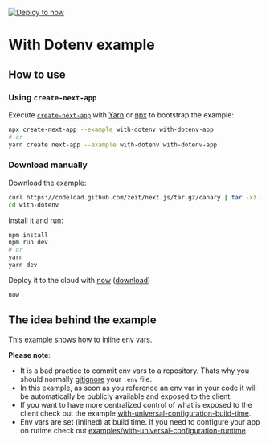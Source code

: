 [![Deploy to now](https://deploy.now.sh/static/button.svg)](https://deploy.now.sh/?repo=https://github.com/zeit/next.js/tree/master/examples/with-dotenv)

# With Dotenv example

## How to use

### Using `create-next-app`

Execute [`create-next-app`](https://github.com/segmentio/create-next-app) with [Yarn](https://yarnpkg.com/lang/en/docs/cli/create/) or [npx](https://github.com/zkat/npx#readme) to bootstrap the example:

```bash
npx create-next-app --example with-dotenv with-dotenv-app
# or
yarn create next-app --example with-dotenv with-dotenv-app
```

### Download manually

Download the example:

```bash
curl https://codeload.github.com/zeit/next.js/tar.gz/canary | tar -xz --strip=2 next.js-canary/examples/with-dotenv
cd with-dotenv
```

Install it and run:

```bash
npm install
npm run dev
# or
yarn
yarn dev
```

Deploy it to the cloud with [now](https://zeit.co/now) ([download](https://zeit.co/download))

```bash
now
```

## The idea behind the example

This example shows how to inline env vars.

**Please note**:

* It is a bad practice to commit env vars to a repository. Thats why you should normally [gitignore](https://git-scm.com/docs/gitignore) your `.env` file.
* In this example, as soon as you reference an env var in your code it will be automatically be publicly available and exposed to the client.
* If you want to have more centralized control of what is exposed to the client check out the example [with-universal-configuration-build-time](../with-universal-configuration-build-time).
* Env vars are set (inlined) at build time. If you need to configure your app on rutime check out [examples/with-universal-configuration-runtime](../with-universal-configuration-runtime).
